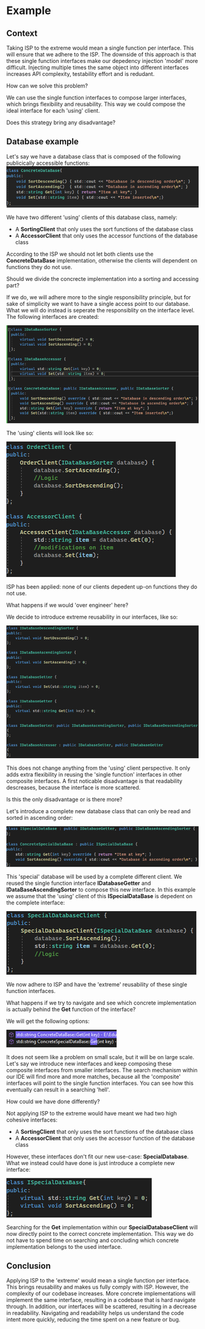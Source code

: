 # Example
## Context

Taking ISP to the extreme would mean a single function per interface. This will ensure that we adhere to the ISP. The downside of this approach is that these single function interfaces make our depedency injection 'model' more difficult. Injecting multiple times the same object into different interfaces increases API complexity, testability effort and is redudant. 

How can we solve this problem? 

We can use the single function interfaces to compose larger interfaces, which brings flexibility and reusability. This way we could compose the ideal interface for each 'using' client. 

Does this strategy bring any disadvantage?

## Database example

Let's say we have a database class that is composed of the following publicically accessible functions:
![alt text](ConcreteDatabase.png "ConcreteDatabase")

We have two different 'using' clients of this database class, namely:
 * A **SortingClient** that only uses the sort functions of the database class
 * A **AccessorClient** that only uses the accessor functions of the database class

 According to the ISP we should not let both clients use the **ConcreteDataBase** implementation, otherwise the clients will dependent on functions they do not use. 
 
 Should we divide the concrecte implementation into a sorting and accessing part? 
 
 If we do, we will adhere more to the single responsibility principle, but for sake of simplicity we want to have a single access point to our database. What we will do instead is seperate the responsiblity on the interface level. The following interfaces are created:

![alt text](TwoInterfaces.png "TwoInterfaces")

The 'using' clients will look like so:

![alt text](UsingClients.png "ConcreteDatabase")

ISP has been applied: none of our clients depedent up-on functions they do not use. 

What happens if we would 'over engineer' here? 

We decide to introduce extreme reusability in our interfaces, like so:

![alt text](SixInterfaces.png "SixInterfaces")

This does not change anything from the 'using' client perspective. It only adds extra flexibility in reusing the 'single function' interfaces in other composite interfaces. A first noticable disadvantage is that readability descreases, because the interface is more scattered. 

Is this the only disadvantage or is there more?

Let's introduce a complete new database class that can only be read and sorted in ascending order:

![alt text](SpecialDatabase.png "SpecialDatabase")

This 'special' database will be used by a complete different client. We reused the single function interface **IDatabaseGetter** and **IDataBaseAscendingSorter** to compose this new interface. In this example we assume that the 'using' client of this **ISpecialDataBase** is depedent on the complete interface:

![alt text](SpecialDatabaseClient.png "SpecialDatabaseClient")

We now adhere to ISP and have the 'extreme' reusability of these single function interfaces.

What happens if we try to navigate and see which concrete implementation is actually behind the **Get** function of the interface? 

We will get the following options:

![alt text](Search.png "Search")

 It does not seem like a problem on small scale, but it will be on large scale. Let's say we introduce new interfaces and keep composing these composite interfaces from smaller interfaces. The search mechanism within our IDE will find more and more matches, because all the 'composite' interfaces will point to the single function interfaces. You can see how this eventually can result in a searching 'hell'. 

How could we have done differently?

Not applying ISP to the extreme would have meant we had two high cohesive interfaces:
 * A **SortingClient** that only uses the sort functions of the database class
 * A **AccessorClient** that only uses the accessor function of the database class

However, these interfaces don't fit our new use-case: **SpecialDatabase**. What we instead could have done is just introduce a complete new interface:

![alt text](SpecialDatabaseNewInterface.png "SpecialDatabaseNewInterface")

Searching for the **Get** implementation within our **SpecialDatabaseClient** will now directly point to the correct concrete implementation. This way we do not have to spend time on searching and concluding which concrete implementation belongs to the used interface.

## Conclusion
Applying ISP to the 'extreme' would mean a single function per interface. This brings reusability and makes us fully comply with ISP. However, the complexity of our codebase increases. More concrete implementations will implement the same interface, resulting in a codebase that is hard navigate through. In addition, our interfaces will be scattered, resulting in a decrease in readability. Navigating and readability helps us understand the code intent more quickly, reducing the time spent on a new feature or bug. 